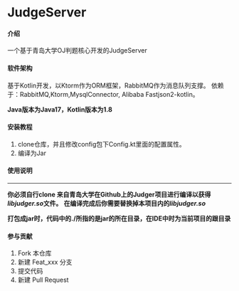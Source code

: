 # JudgeServer

#### 介绍
一个基于青岛大学OJ判题核心开发的JudgeServer

#### 软件架构
基于Kotlin开发，以Ktorm作为ORM框架，RabbitMQ作为消息队列支撑。
依赖于：RabbitMQ,Ktorm,MysqlConnector, Alibaba Fastjson2-kotlin。

**Java版本为Java17，Kotlin版本为1.8**

#### 安装教程

1.  clone仓库，并且修改config包下Config.kt里面的配置属性。
2.  编译为Jar


#### 使用说明

***
**你必须自行clone 来自青岛大学在Github上的Judger项目进行编译以获得*libjudger.so*文件。**
**在编译完成后你需要替换掉本项目内的*libjudger.so***

**打包成jar时，代码中的./所指的是jar的所在目录，在IDE中时为当前项目的跟目录**

#### 参与贡献

1.  Fork 本仓库
2.  新建 Feat_xxx 分支
3.  提交代码
4.  新建 Pull Request

